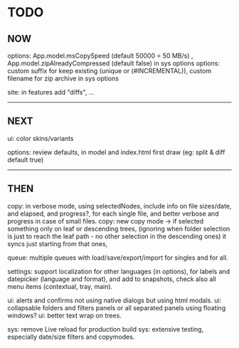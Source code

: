 # TODO

## NOW
options: App.model.msCopySpeed (default 50000 = 50 MB/s) , App.model.zipAlreadyCompressed (default false) in sys options
options: custom suffix for keep existing (unique or (#INCREMENTAL)), custom filename for zip archive in sys options

site: in features add "diffs", ...

---

## NEXT
ui: color skins/variants

options: review defaults, in model and index.html first draw (eg: split & diff default true)

---

## THEN
copy: in verbose mode, using selectedNodes, include info on file sizes/date, and elapsed, and progress?, for each single file,
      and better verbose and progress in case of small files.
copy: new copy mode -> if selected something only on leaf or descending trees,
      (ignoring when folder selection is just to reach the leaf path - no other selection in the descending ones) it syncs just starting from that ones,

queue: multiple queues with load/save/export/import for singles and for all.

settings: support localization for other languages (in options), for labels and datepicker (language and format),
          and add to snapshots,
          check also all menu items (contextual, tray, main).

ui: alerts and confirms not using native dialogs but using html modals.
ui: collapsable folders and filters panels or all separated panels using floating windows?
ui: better text wrap on trees.

sys: remove Live reload for production build
sys: extensive testing, especially date/size filters and copymodes.



